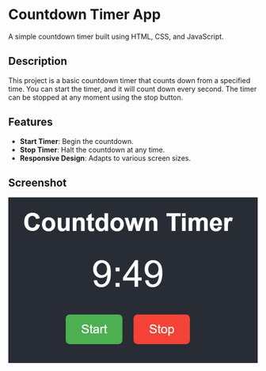 # Countdown Timer App

A simple countdown timer built using HTML, CSS, and JavaScript.

## Description

This project is a basic countdown timer that counts down from a specified time. You can start the timer, and it will count down every second. The timer can be stopped at any moment using the stop button.

## Features

- **Start Timer**: Begin the countdown.
- **Stop Timer**: Halt the countdown at any time.
- **Responsive Design**: Adapts to various screen sizes.

## Screenshot

![Countdown Timer Screenshot](Image.jpeg)
